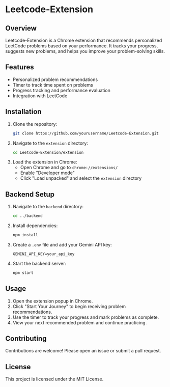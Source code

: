 # Leetcode-Extension
## Overview

Leetcode-Extension is a Chrome extension that recommends personalized LeetCode problems based on your performance. It tracks your progress, suggests new problems, and helps you improve your problem-solving skills.

## Features

- Personalized problem recommendations
- Timer to track time spent on problems
- Progress tracking and performance evaluation
- Integration with LeetCode

## Installation

1. Clone the repository:
    ```sh
    git clone https://github.com/yourusername/Leetcode-Extension.git
    ```
2. Navigate to the `extension` directory:
    ```sh
    cd Leetcode-Extension/extension
    ```
3. Load the extension in Chrome:
    - Open Chrome and go to `chrome://extensions/`
    - Enable "Developer mode"
    - Click "Load unpacked" and select the `extension` directory

## Backend Setup

1. Navigate to the `backend` directory:
    ```sh
    cd ../backend
    ```
2. Install dependencies:
    ```sh
    npm install
    ```
3. Create a `.env` file and add your Gemini API key:
    ```
    GEMINI_API_KEY=your_api_key
    ```
4. Start the backend server:
    ```sh
    npm start
    ```

## Usage

1. Open the extension popup in Chrome.
2. Click "Start Your Journey" to begin receiving problem recommendations.
3. Use the timer to track your progress and mark problems as complete.
4. View your next recommended problem and continue practicing.

## Contributing

Contributions are welcome! Please open an issue or submit a pull request.

## License

This project is licensed under the MIT License.